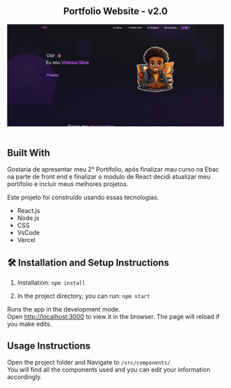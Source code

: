 <h2 align="center">
  Portfolio Website - v2.0<br/>
  <a href="https://portifolio2-0-virid.vercel.app/"></a>
</h2>
<div align="center">
 <img src="./Images/readme-img.png" alt="foto da pagina inicial">
</div>

<br/>

## Built With

Gostaria de apresentar meu 2° Portifolio, após finalizar mau curso na Ebac na parte de front end e finalizar o modulo de React decidi atualizar meu portifolio e incluir meus melhores projetos.<br/>

Este projeto foi construído usando essas tecnologias.

- React.js
- Node.js
- CSS
- VsCode
- Vercel


## 🛠 Installation and Setup Instructions

1. Installation: `npm install`

2. In the project directory, you can run: `npm start`

Runs the app in the development mode.\
Open [http://localhost:3000](http://localhost:3000) to view it in the browser.
The page will reload if you make edits.

## Usage Instructions

Open the project folder and Navigate to `/src/components/`. <br/>
You will find all the components used and you can edit your information accordingly.

